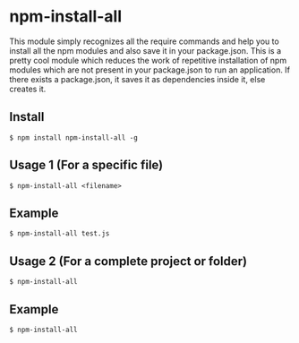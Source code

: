 # npm-install-all
This module simply recognizes all the require commands and help you to install all the npm modules and also save it in your package.json.
This is a pretty cool module which reduces the work of repetitive installation of npm modules which are not present in your package.json to run an application. If there exists a package.json, it saves it as dependencies inside it, else creates it.

## Install

```
$ npm install npm-install-all -g
```

## Usage 1 (For a specific file)

```
$ npm-install-all <filename>
```

## Example
```
$ npm-install-all test.js
```

## Usage 2 (For a complete project or folder)

```
$ npm-install-all
```

## Example
```
$ npm-install-all
```

